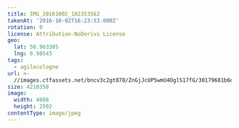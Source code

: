 ```yaml
---
title: IMG_20161002_182353562
takenAt: '2016-10-02T16:23:53.000Z'
rotation: 0
license: Attribution-NoDerivs License
geo:
  lat: 50.963305
  lng: 6.98543
tags:
  - agilecologne
url: >-
  //images.ctfassets.net/bncv3c2gt878/ZnGjJcUP5wmU4OglS17fG/30179681b6dd9f51e45a078c307019ab/img_20161002_182353562_30109096515_o
size: 4210358
image:
  width: 4608
  height: 2592
contentType: image/jpeg
---
```



